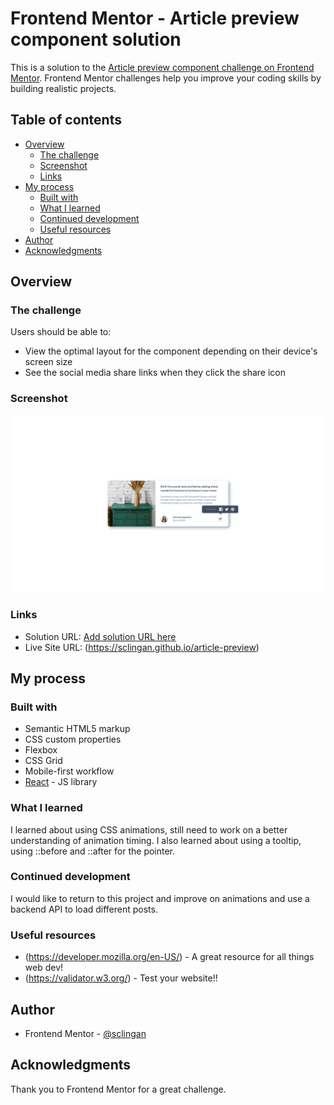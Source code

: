 # Frontend Mentor - Article preview component solution

This is a solution to the [Article preview component challenge on Frontend Mentor](https://www.frontendmentor.io/challenges/article-preview-component-dYBN_pYFT). Frontend Mentor challenges help you improve your coding skills by building realistic projects. 

## Table of contents

- [Overview](#overview)
  - [The challenge](#the-challenge)
  - [Screenshot](#screenshot)
  - [Links](#links)
- [My process](#my-process)
  - [Built with](#built-with)
  - [What I learned](#what-i-learned)
  - [Continued development](#continued-development)
  - [Useful resources](#useful-resources)
- [Author](#author)
- [Acknowledgments](#acknowledgments)


## Overview

### The challenge

Users should be able to:

- View the optimal layout for the component depending on their device's screen size
- See the social media share links when they click the share icon

### Screenshot

![](./public/images/screenshot.png)


### Links

- Solution URL: [Add solution URL here](https://your-solution-url.com)
- Live Site URL: (https://sclingan.github.io/article-preview)

## My process

### Built with

- Semantic HTML5 markup
- CSS custom properties
- Flexbox
- CSS Grid
- Mobile-first workflow
- [React](https://reactjs.org/) - JS library


### What I learned

I learned about using CSS animations, still need to work on a better understanding
of animation timing. I also learned about using a tooltip, using ::before and 
::after for the pointer.


### Continued development

I would like to return to this project and improve on animations and 
use a backend API to load different posts.

### Useful resources

- (https://developer.mozilla.org/en-US/) - A great resource for all things web dev!
- (https://validator.w3.org/) - Test your website!!


## Author

- Frontend Mentor - [@sclingan](https://www.frontendmentor.io/profile/sclingan)


## Acknowledgments

Thank you to Frontend Mentor for a great challenge.

